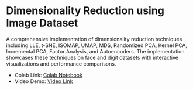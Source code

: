 # Dimensionality Reduction using Image Dataset

A comprehensive implementation of dimensionality reduction techniques including LLE, t-SNE, ISOMAP, UMAP, MDS, Randomized PCA, Kernel PCA, Incremental PCA, Factor Analysis, and Autoencoders. The implementation showcases these techniques on face and digit datasets with interactive visualizations and performance comparisons.

- Colab Link: [Colab Notebook](https://medium.com/@pns00911/distributional-reduction-a-novel-framework-unifying-dimensionality-reduction-and-clustering-0a5b3430d0bf)
- Video Demo: [Video Link](https://medium.com/@pns00911/distributional-reduction-a-novel-framework-unifying-dimensionality-reduction-and-clustering-0a5b3430d0bf)
